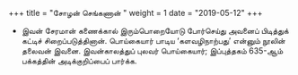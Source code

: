 ﻿+++
title = "சோழன் செங்கணான்  "
weight = 1
date = "2019-05-12"
+++


-  இவன் சேரமான் கணைக்கால் இரும்பொறையோடு போர்செய்து அவனைப் பிடித்துக் கட்டிச் சிறைப்படுத்தினான். பொய்கையார் பாடிய ‘களவழிநாற்பது’ என்னும் நூலின் தலைவன் இவனை. இவன்காலத்துப் புலவர் பொய்கையார்; இப்புத்தகம் 635-ஆம் பக்கத்தின் அடிக்குறிப்பைப் பார்க்க. 
  
